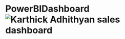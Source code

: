 # PowerBIDashboard![Karthick Adhithyan sales dashboard](https://github.com/KarthickAdithyan/PowerBIDashboard/assets/143521345/fc929713-2033-40d5-a93e-32f37a888abb)
